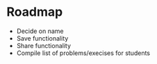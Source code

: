 # Roadmap

* Decide on name
* Save functionality
* Share functionality
* Compile list of problems/execises for students
